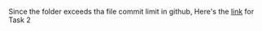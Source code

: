 Since the folder exceeds tha file commit limit in github, Here's the [link](https://drive.google.com/drive/folders/1tcT1VN9ZcclzwzQ900Mybsc4MNCnFEx8?usp=drive_link) for Task 2

